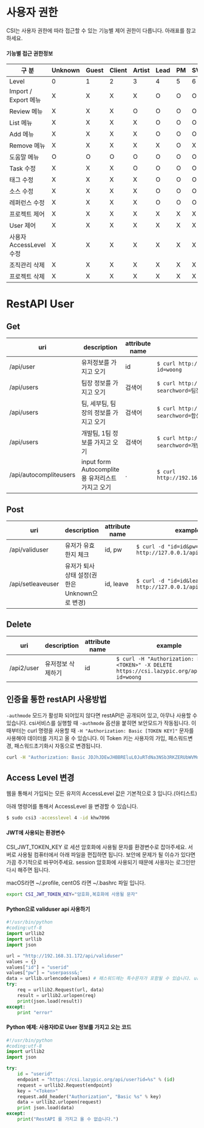 
# 사용자 권한
CSI는 사용자 권한에 따라 접근할 수 있는 기능별 제어 권한이 다릅니다.
아래표를 참고하세요.

#### 기능별 접근 권한정보

| 구 분                 | Unknown | Guest | Client | Artist | Lead | PM | SV | IO,IT | PD | HQ | Dev | Admin |
| -------------------- | ------- | ----- | ------ | ------ | ---- | -- | -- | ----- | -- | -- | --- | ----- |
| Level                | 0       | 1     | 2      | 3      | 4    | 5  | 6  | 7     | 8  | 9  | 10  | 11    |
| Import / Export 메뉴  | X       | X     | X      | X      | O    | O  | O  | O     | O  | O  | O   | O     |
| Review 메뉴           | X       | X     | X      | O      | O    | O  | O  | O     | O  | O  | O   | O     |
| List 메뉴             | X       | X     | X      | X      | O    | O  | O  | O     | O  | O  | O   | O     |
| Add 메뉴              | X       | X     | X      | X      | O    | O  | O  | O     | O  | O  | O   | O     |
| Remove 메뉴           | X       | X     | X      | X      | X    | O  | X  | O     | O  | X  | O   | O     |
| 도움말 메뉴             | O       | O     | O      | O      | O    | O  | O  | O     | O  | O  | O   | O     |
| Task 수정             | X       | X     | X      | O      | O    | O  | O  | O     | O  | O  | O   | O     |
| 태그 수정              | X       | X     | X      | X      | O    | O  | O  | O     | O  | O  | O   | O     |
| 소스 수정              | X       | X     | X      | X      | O    | O  | O  | O     | O  | O  | O   | O     |
| 레퍼런스 수정           | X       | X     | X      | X      | O    | O  | O  | O     | O  | O  | O   | O     |
| 프로젝트 제어           | X       | X     | X      | X      | X    | X  | X  | X     | X  | X  | X   | O     |
| User 제어             | X       | X     | X      | X      | X    | X  | X  | X     | X  | X  | X   | O     |
| 사용자 AccessLevel 수정 | X       | X     | X      | X      | X    | X  | X  | X     | X  | X  | X   | O     |
| 조직관리 삭제           | X       | X     | X      | X      | X    | X  | X  | X     | X  | X  | O   | O     |
| 프로젝트 삭제           | X       | X     | X      | X      | X    | X  | X  | X     | X  | X  | X   | O     |

# RestAPI User

## Get
| uri | description | attribute name | example |
| --- | --- | --- | --- |
| /api/user | 유저정보를 가지고 오기 | id | `$ curl http://csi.lazypic.org/api/user?id=woong` |
| /api/users | 팀장 정보를 가지고 오기 | 검색어 | `$ curl http://192.168.219.104/api/users?searchword=팀장` |
| /api/users | 팀, 세부팀, 팀장의 정보를 가지고 오기 | 검색어 | `$ curl http://192.168.219.104/api/users?searchword=합성팀,1팀,팀장` |
| /api/users | 개발팀, 1팀 정보를 가지고 오기 | 검색어 | `$ curl http://192.168.219.104/api/users?searchword=개발팀,1팀` |
| /api/autocompliteusers | input form Autocomplite용 유저리스트 가지고 오기 | . | `$ curl http://192.168.219.104/api/autocompliteusers` |


## Post
| uri | description | attribute name | example |
| --- | --- | --- | --- |
| /api/validuser | 유저가 유효한지 체크 | id, pw | `$ curl -d "id=id&pw=password" http://127.0.0.1/api/validuser` |
| /api/setleaveuser | 유저가 퇴사 상태 설정(권한은 Unknown으로 변경)| id, leave | `$ curl -d "id=id&leave=true" http://127.0.0.1/api/setleaveuser` |

## Delete
| uri | description | attribute name | example |
| --- | --- | --- | --- |
| /api2/user | 유저정보 삭제하기 | id | `$ curl -H "Authorization: Basic <TOKEN>" -X DELETE https://csi.lazypic.org/api2/user?id=woong` |

## 인증을 통한 restAPI 사용방법

`-authmode` 모드가 활성화 되어있지 않다면 restAPI은 공개되어 있고, 아무나 사용할 수 있습니다.
csi서비스를 실행할 때 `-authmode` 옵션을 붙히면 보안모드가 작동됩니다.
이 때부터는 curl 명령을 사용할 때 `-H "Authorization: Basic [TOKEN KEY]"` 문자를 사용해야 데이터를 가지고 올 수 있습니다.
이 Token 키는 사용자의 가입, 패스워드변경, 패스워드초기화시 자동으로 변경됩니다.

```bash
curl -H "Authorization: Basic JDJhJDEwJHBBREluL0JuRTdNa3NSb3RKZERUbWVMd0V6OVB1TndnUGJzd2k0RlBZcmEzQTBSczkueHZH" http://192.168.219.101/api/user?id=khw7096
```

## Access Level 변경
웹을 통해서 가입되는 모든 유저의 AccessLevel 값은 기본적으로 3 입니다.(아티스트)

아래 명령어를 통해서 AccessLevel 을 변경할 수 있습니다.
```bash
$ sudo csi3 -accesslevel 4 -id khw7096
```

#### JWT에 사용되는 환경변수
CSI_JWT_TOKEN_KEY 로 세션 암호화에 사용될 문자를 환경변수로 잡아주세요.
서버로 사용될 컴퓨터에서 아래 파일을 편집하면 됩니다.
보안에 문제가 될 이슈가 있다면 가끔 주기적으로 바꾸어주세요. session 암호화에 사용되기 때문에
사용자는 로그인만 다시 해주면 됩니다.

macOS라면 ~/.profile, centOS 라면 ~/.bashrc 파일 입니다.

```bash
export CSI_JWT_TOKEN_KEY="암호화,복호화에 사용될 문자"
```

#### Python으로 validuser api 사용하기

```python
#!/usr/bin/python
#coding:utf-8
import urllib2
import urllib
import json

url = "http://192.168.31.172/api/validuser"
values = {}
values["id"] = "userid"
values["pw"] = "userpasss&;"
data = urllib.urlencode(values) # 패스워드에는 특수문자가 포함될 수 있습니다. url encode 합니다.
try:
    req = urllib2.Request(url, data)
    result = urllib2.urlopen(req)
    print(json.load(result))
except:
    print "error"
```

#### Python 예제: 사용자ID로 User 정보를 가지고 오는 코드

```python
#!/usr/bin/python
#coding:utf-8
import urllib2
import json

try:
    id = "userid"
    endpoint = "https://csi.lazypic.org/api/user?id=%s" % (id)
    request = urllib2.Request(endpoint)
    key = "<Token>"
    request.add_header("Authorization", "Basic %s" % key)
    data = urllib2.urlopen(request)
    print json.load(data)
except:
    print("RestAPI 를 가지고 올 수 없습니다.")
```